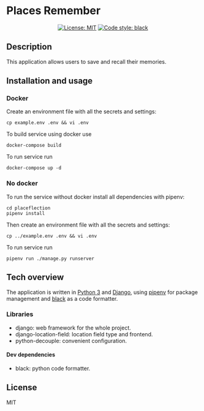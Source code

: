 # Places Remember

<p align="center">
<a href="https://github.com/psf/black/blob/main/LICENSE"><img alt="License: MIT" src="https://black.readthedocs.io/en/stable/_static/license.svg"></a>
<a href="https://github.com/psf/black"><img alt="Code style: black" src="https://img.shields.io/badge/code%20style-black-000000.svg"></a>
</p>

## Description

This application allows users to save and recall their memories. 

## Installation and usage

### Docker

Create an environment file with all the secrets and settings:

```
cp example.env .env && vi .env
```

To build service using docker use
```
docker-compose build
```

To run service run

```
docker-compose up -d
```

### No docker

To run the service without docker install all dependencies with pipenv:

```
cd placeflection
pipenv install
```

Then create an environment file with all the secrets and settings:

```
cp ../example.env .env && vi .env
```

To run service run

```
pipenv run ./manage.py runserver
```

## Tech overview

The application is written in [Python 3](https://github.com/python) and [Django](https://github.com/django/django), using [pipenv](https://github.com/pypa/pipenv) for package management and [black](https://github.com/psf/black) as a code formatter.

### Libraries

- django: web framework for the whole project.
- django-location-field: location field type and frontend.
- python-decouple: convenient configuration.

#### Dev dependencies

- black: python code formatter.

## License

MIT

